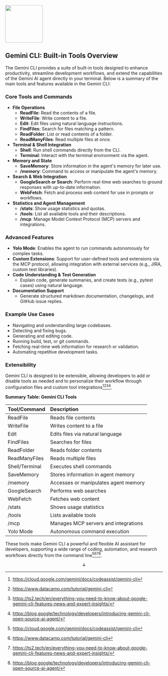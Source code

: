 <img src="https://r2cdn.perplexity.ai/pplx-full-logo-primary-dark%402x.png" class="logo" width="120"/>

## Gemini CLI: Built-in Tools Overview

The Gemini CLI provides a suite of built-in tools designed to enhance productivity, streamline development workflows, and extend the capabilities of the Gemini AI agent directly in your terminal. Below is a summary of the main tools and features available in the Gemini CLI:

### Core Tools and Commands

- **File Operations**
    - **ReadFile**: Read the contents of a file.
    - **WriteFile**: Write content to a file.
    - **Edit**: Edit files using natural language instructions.
    - **FindFiles**: Search for files matching a pattern.
    - **ReadFolder**: List or read contents of a folder.
    - **ReadManyFiles**: Read multiple files at once.
- **Terminal \& Shell Integration**
    - **Shell**: Run shell commands directly from the CLI.
    - **Terminal**: Interact with the terminal environment via the agent.
- **Memory and State**
    - **SaveMemory**: Store information in the agent's memory for later use.
    - **/memory**: Command to access or manipulate the agent's memory.
- **Search \& Web Integration**
    - **GoogleSearch or Search**: Perform real-time web searches to ground responses with up-to-date information.
    - **WebFetch**: Fetch and process web content for use in prompts or workflows.
- **Statistics and Agent Management**
    - **/stats**: Show usage statistics and quotas.
    - **/tools**: List all available tools and their descriptions.
    - **/mcp**: Manage Model Context Protocol (MCP) servers and integrations.


### Advanced Features

- **Yolo Mode**: Enables the agent to run commands autonomously for complex tasks.
- **Custom Extensions**: Support for user-defined tools and extensions via the MCP protocol, allowing integration with external services (e.g., JIRA, custom test libraries).
- **Code Understanding \& Test Generation**
    - Explain code, generate summaries, and create tests (e.g., pytest cases) using natural language.
- **Documentation Support**
    - Generate structured markdown documentation, changelogs, and GitHub issue replies.


### Example Use Cases

- Navigating and understanding large codebases.
- Detecting and fixing bugs.
- Generating and editing code.
- Running build, test, or git commands.
- Fetching real-time web information for research or validation.
- Automating repetitive development tasks.


### Extensibility

Gemini CLI is designed to be extensible, allowing developers to add or disable tools as needed and to personalize their workflow through configuration files and custom tool integrations[^1][^2][^3][^4].

**Summary Table: Gemini CLI Tools**


| Tool/Command | Description |
| :-- | :-- |
| ReadFile | Reads file contents |
| WriteFile | Writes content to a file |
| Edit | Edits files via natural language |
| FindFiles | Searches for files |
| ReadFolder | Reads folder contents |
| ReadManyFiles | Reads multiple files |
| Shell/Terminal | Executes shell commands |
| SaveMemory | Stores information in agent memory |
| /memory | Accesses or manipulates agent memory |
| GoogleSearch | Performs web searches |
| WebFetch | Fetches web content |
| /stats | Shows usage statistics |
| /tools | Lists available tools |
| /mcp | Manages MCP servers and integrations |
| Yolo Mode | Autonomous command execution |

These tools make Gemini CLI a powerful and flexible AI assistant for developers, supporting a wide range of coding, automation, and research workflows directly from the command line[^1][^2][^3][^4].

<div style="text-align: center">⁂</div>

[^1]: https://cloud.google.com/gemini/docs/codeassist/gemini-cli

[^2]: https://www.datacamp.com/tutorial/gemini-cli

[^3]: https://ts2.tech/en/everything-you-need-to-know-about-google-gemini-cli-features-news-and-expert-insights/

[^4]: https://blog.google/technology/developers/introducing-gemini-cli-open-source-ai-agent/

[^5]: https://github.com/google-gemini/gemini-cli

[^6]: https://github.com/bmsohwinc/gemini-cli

[^7]: https://github.com/jhideki/gemini-cli

[^8]: https://www.youtube.com/watch?v=lEBO36eovns

[^9]: https://www.reddit.com/r/GeminiAI/comments/1lkojt8/gemini_cli_a_comprehensive_guide_to_understanding/

[^10]: https://github.com/google-gemini/gemini-cli/issues/1585

[^11]: https://github.com/reugn/gemini-cli

[^12]: https://www.reddit.com/r/singularity/comments/1lk5h19/google_introduces_gemini_cli_a_light_opensource/

[^13]: https://www.youtube.com/watch?v=eyYmFAFxiJ4

[^14]: https://www.zdnet.com/article/geminis-command-line-tool-is-a-hidden-productivity-game-changer-and-its-free/

[^15]: https://github.com/eliben/gemini-cli

[^16]: https://news.ycombinator.com/item?id=44376919

[^17]: https://github.com/google-gemini/gemini-cli-action

[^18]: https://www.youtube.com/watch?v=xqvprnPocHs

